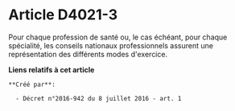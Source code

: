 # Article D4021-3

Pour chaque profession de santé ou, le cas échéant, pour chaque spécialité, les conseils nationaux professionnels assurent
une représentation des différents modes d'exercice.

**Liens relatifs à cet article**

	**Créé par**:

	  - Décret n°2016-942 du 8 juillet 2016 - art. 1
